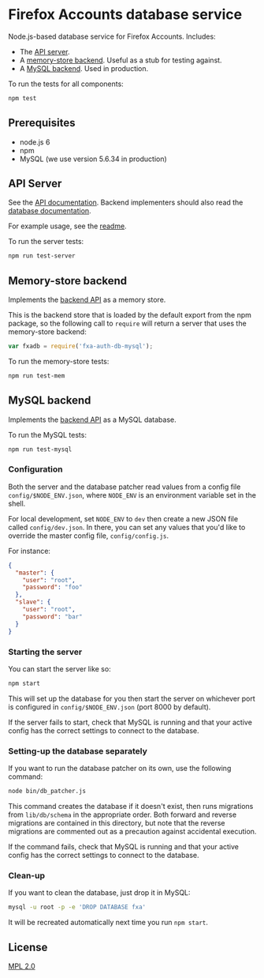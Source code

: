 # Firefox Accounts database service

Node.js-based database service
for Firefox Accounts.
Includes:

- The [API server](#api-server).
- A [memory-store backend](#memory-store-backend).
  Useful as a stub
  for testing against.
- A [MySQL backend](#mysql-backend).
  Used in production.

To run the tests
for all components:

```sh
npm test
```

## Prerequisites

- node.js 6
- npm
- MySQL (we use version 5.6.34 in production)

## API Server

See the [API documentation][apidocs].
Backend implementers should also read
the [database documentation][dbdocs].

For example usage,
see the [readme][server-readme].

To run the server tests:

```sh
npm run test-server
```

## Memory-store backend

Implements the [backend API][dbdocs]
as a memory store.

This is the backend store
that is loaded by the default export
from the npm package,
so the following call to `require`
will return a server
that uses the memory-store backend:

```js
var fxadb = require('fxa-auth-db-mysql');
```

To run the memory-store tests:

```sh
npm run test-mem
```

## MySQL backend

Implements the [backend API][dbdocs]
as a MySQL database.

To run the MySQL tests:

```sh
npm run test-mysql
```

### Configuration

Both the server
and the database patcher
read values from a config file
`config/$NODE_ENV.json`,
where `NODE_ENV` is an environment variable
set in the shell.

For local development,
set `NODE_ENV` to `dev`
then create a new JSON file
called `config/dev.json`.
In there,
you can set any values
that you'd like to override
the master config file,
`config/config.js`.

For instance:

```json
{
  "master": {
    "user": "root",
    "password": "foo"
  },
  "slave": {
    "user": "root",
    "password": "bar"
  }
}
```

### Starting the server

You can start the server like so:

```sh
npm start
```

This will set up the database for you
then start the server on whichever port
is configured in `config/$NODE_ENV.json`
(port 8000 by default).

If the server fails to start,
check that MySQL is running
and that your active config
has the correct settings
to connect to the database.

### Setting-up the database separately

If you want to run
the database patcher on its own,
use the following command:

```sh
node bin/db_patcher.js
```

This command creates the database
if it doesn't exist,
then runs migrations
from `lib/db/schema`
in the appropriate order.
Both forward and reverse migrations
are contained in this directory,
but note that the reverse migrations
are commented out
as a precaution against
accidental execution.

If the command fails,
check that MySQL is running
and that your active config
has the correct settings
to connect to the database.

### Clean-up

If you want to clean the database,
just drop it in MySQL:

```sh
mysql -u root -p -e 'DROP DATABASE fxa'
```

It will be recreated automatically
next time you run `npm start`.

## License

[MPL 2.0][license]

[apidocs]: docs/API.md
[dbdocs]: docs/DB_API.md
[server-readme]: db-server/README.md
[license]: LICENSE
